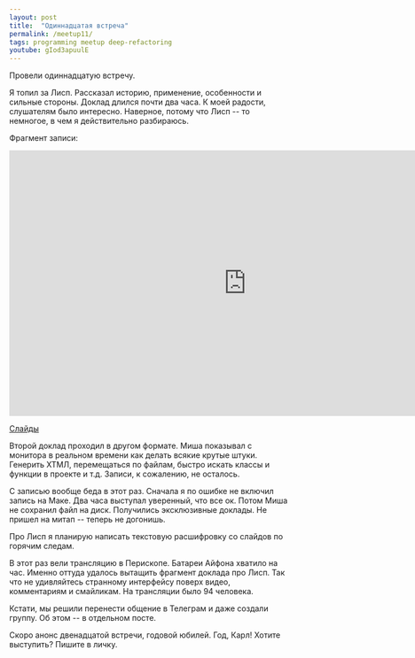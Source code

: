 ```yaml
---
layout: post
title:  "Одиннадцатая встреча"
permalink: /meetup11/
tags: programming meetup deep-refactoring
youtube: gIod3apuulE
---
```


Провели одиннадцатую встречу.

Я топил за Лисп. Рассказал историю, применение, особенности и сильные
стороны. Доклад длился почти два часа. К моей радости, слушателям было
интересно. Наверное, потому что Лисп -- то немногое, в чем я действительно
разбираюсь.

Фрагмент записи:

<iframe width="854" height="480" src="https://www.youtube.com/embed/gIod3apuulE" frameborder="0" allowfullscreen></iframe>

[Слайды](http://grishaev.me/talks/lisp/lisp.html)

Второй доклад проходил в другом формате. Миша показывал с монитора в реальном
времени как делать всякие крутые штуки. Генерить ХТМЛ, перемещаться по файлам,
быстро искать классы и функции в проекте и т.д. Записи, к сожалению, не
осталось.

С записью вообще беда в этот раз. Сначала я по ошибке не включил запись на
Маке. Два часа выступал уверенный, что все ок. Потом Миша не сохранил файл на
диск. Получились эксклюзивные доклады. Не пришел на митап -- теперь не догонишь.

Про Лисп я планирую написать текстовую расшифровку со слайдов по горячим следам.

В этот раз вели трансляцию в Перископе. Батареи Айфона хватило на час. Именно
оттуда удалось вытащить фрагмент доклада про Лисп. Так что не удивляйтесь
странному интерфейсу поверх видео, комментариям и смайликам. На трансляции было
94 человека.

Кстати, мы решили перенести общение в Телеграм и даже создали группу. Об этом --
в отдельном посте.

Скоро анонс двенадцатой встречи, годовой юбилей. Год, Карл! Хотите выступить?
Пишите в личку.

